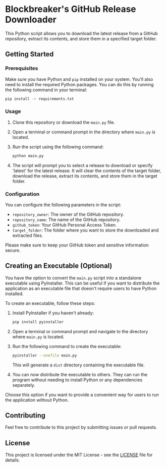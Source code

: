 # Blockbreaker's GitHub Release Downloader

This Python script allows you to download the latest release from a GitHub repository, extract its contents, and store them in a specified target folder.

## Getting Started

### Prerequisites

Make sure you have Python and `pip` installed on your system. You'll also need to install the required Python packages. You can do this by running the following command in your terminal:

```bash
pip install -r requirements.txt
```

### Usage

1. Clone this repository or download the `main.py` file.

2. Open a terminal or command prompt in the directory where `main.py` is located.

3. Run the script using the following command:

   ```bash
   python main.py
   ```

4. The script will prompt you to select a release to download or specify 'latest' for the latest release. It will clear the contents of the target folder, download the release, extract its contents, and store them in the target folder.

### Configuration

You can configure the following parameters in the script:

- `repository_owner`: The owner of the GitHub repository.
- `repository_name`: The name of the GitHub repository.
- `github_token`: Your GitHub Personal Access Token.
- `target_folder`: The folder where you want to store the downloaded and extracted files.

Please make sure to keep your GitHub token and sensitive information secure.

## Creating an Executable (Optional)

You have the option to convert the `main.py` script into a standalone executable using PyInstaller. This can be useful if you want to distribute the application as an executable file that doesn't require users to have Python installed.

To create an executable, follow these steps:

1. Install PyInstaller if you haven't already:

   ```bash
   pip install pyinstaller
   ```

2. Open a terminal or command prompt and navigate to the directory where `main.py` is located.

3. Run the following command to create the executable:

   ```bash
   pyinstaller --onefile main.py
   ```

   This will generate a `dist` directory containing the executable file.

4. You can now distribute the executable to others. They can run the program without needing to install Python or any dependencies separately.

Choose this option if you want to provide a convenient way for users to run the application without Python.

## Contributing

Feel free to contribute to this project by submitting issues or pull requests.

## License

This project is licensed under the MIT License - see the [LICENSE](LICENSE) file for details.

